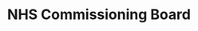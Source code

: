 ---
title: NHS Commissioning Board
link: http://www.commissioningboard.nhs.uk/
logo: nhs_commissioning_board.jpg

# Events sponsored denoted by `<hackday>` and sponsorship amount/resource
events:
  02-liverpool: "£3000 unrestricted"
  03-oxford:    "£3000 towards lunch"
  04-london:    "£3000 towards lunch"
  10-london:    "£5000 towards venue hire and lunch for 150 people on both days"
---